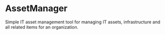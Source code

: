 AssetManager
============

Simple IT asset management tool for managing IT assets, infrastructure and all related items for an organization.
